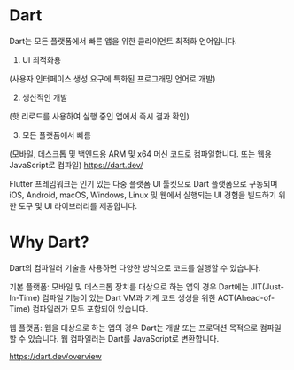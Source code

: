 # Dart

Dart는 모든 플랫폼에서 빠른 앱을 위한 클라이언트 최적화 언어입니다.

1. UI 최적화용

(사용자 인터페이스 생성 요구에 특화된 프로그래밍 언어로 개발)

2. 생산적인 개발

(핫 리로드를 사용하여 실행 중인 앱에서 즉시 결과 확인)

3. 모든 플랫폼에서 빠름

(모바일, 데스크톱 및 백엔드용 ARM 및 x64 머신 코드로 컴파일합니다. 또는 웹용 JavaScript로 컴파일)
https://dart.dev/

Flutter 프레임워크는 인기 있는 다중 플랫폼 UI 툴킷으로 Dart 플랫폼으로 구동되며 iOS, Android, macOS, Windows, Linux 및 웹에서 실행되는 UI 경험을 빌드하기 위한 도구 및 UI 라이브러리를 제공합니다.



# Why Dart?

Dart의 컴파일러 기술을 사용하면 다양한 방식으로 코드를 실행할 수 있습니다.

기본 플랫폼: 모바일 및 데스크톱 장치를 대상으로 하는 앱의 경우 Dart에는 JIT(Just-In-Time) 컴파일 기능이 있는 Dart VM과 기계 코드 생성을 위한 AOT(Ahead-of-Time) 컴파일러가 모두 포함되어 있습니다.

웹 플랫폼: 웹을 대상으로 하는 앱의 경우 Dart는 개발 또는 프로덕션 목적으로 컴파일할 수 있습니다. 웹 컴파일러는 Dart를 JavaScript로 변환합니다.

https://dart.dev/overview



